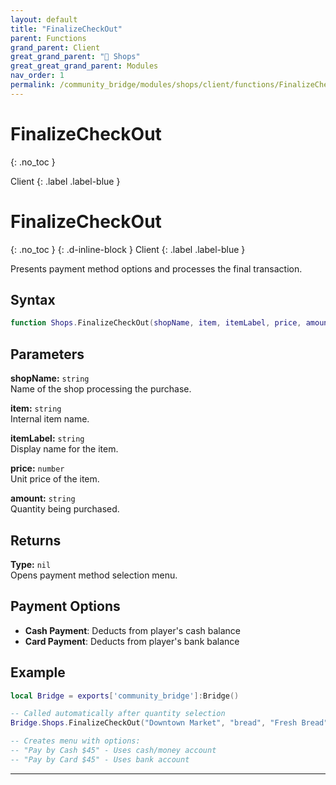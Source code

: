 ```yaml
---
layout: default
title: "FinalizeCheckOut"
parent: Functions
grand_parent: Client
great_grand_parent: "🛒 Shops"
great_great_grand_parent: Modules
nav_order: 1
permalink: /community_bridge/modules/shops/client/functions/FinalizeCheckOut/
---
```


# FinalizeCheckOut
{: .no_toc }

Client
{: .label .label-blue }

# FinalizeCheckOut
{: .no_toc }
{: .d-inline-block }
Client
{: .label .label-blue }

Presents payment method options and processes the final transaction.

## Syntax

```lua
function Shops.FinalizeCheckOut(shopName, item, itemLabel, price, amount)
```

## Parameters

**shopName:** `string`  
Name of the shop processing the purchase.

**item:** `string`  
Internal item name.

**itemLabel:** `string`  
Display name for the item.

**price:** `number`  
Unit price of the item.

**amount:** `string`  
Quantity being purchased.

## Returns

**Type:** `nil`  
Opens payment method selection menu.

## Payment Options

- **Cash Payment**: Deducts from player's cash balance
- **Card Payment**: Deducts from player's bank balance

## Example

```lua
local Bridge = exports['community_bridge']:Bridge()

-- Called automatically after quantity selection
Bridge.Shops.FinalizeCheckOut("Downtown Market", "bread", "Fresh Bread", 15, "3")

-- Creates menu with options:
-- "Pay by Cash $45" - Uses cash/money account
-- "Pay by Card $45" - Uses bank account
```

---
